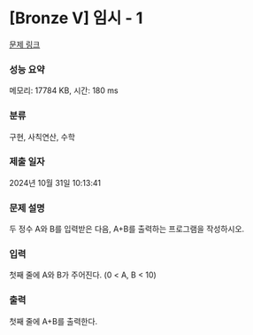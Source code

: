 # [Bronze V] 임시 - 1

[문제 링크](https://www.acmicpc.net/problem/1000)

### 성능 요약

메모리: 17784 KB, 시간: 180 ms

### 분류

구현, 사칙연산, 수학

### 제출 일자

2024년 10월 31일 10:13:41

### 문제 설명

<p>두 정수 A와 B를 입력받은 다음, A+B를 출력하는 프로그램을 작성하시오.</p>

### 입력

 <p>첫째 줄에 A와 B가 주어진다. (0 < A, B < 10)</p>

### 출력

 <p>첫째 줄에 A+B를 출력한다.</p>
